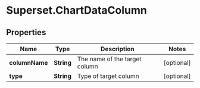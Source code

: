 # Superset.ChartDataColumn

## Properties
Name | Type | Description | Notes
------------ | ------------- | ------------- | -------------
**columnName** | **String** | The name of the target column | [optional] 
**type** | **String** | Type of target column | [optional] 
